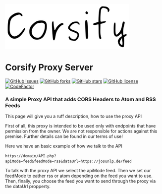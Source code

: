 <img src="https://raw.githubusercontent.com/JosunLP/Corsify-proxy/main/framework.src/content/img/fav.png" width="400px" />

# Corsify Proxy Server

[![GitHub issues](https://img.shields.io/github/issues/JosunLP/Corsify-proxy?style=for-the-badge)](https://github.com/JosunLP/Corsify-proxy/issues)
[![GitHub forks](https://img.shields.io/github/forks/JosunLP/Corsify-proxy?style=for-the-badge)](https://github.com/JosunLP/Corsify-proxy/network)
[![GitHub stars](https://img.shields.io/github/stars/JosunLP/Corsify-proxy?style=for-the-badge)](https://github.com/JosunLP/Corsify-proxy/stargazers)
[![GitHub license](https://img.shields.io/github/license/JosunLP/Corsify-proxy?style=for-the-badge)](https://github.com/JosunLP/Corsify-proxy/blob/main/LICENSE)
[![CodeFactor](https://www.codefactor.io/repository/github/josunlp/corsify-proxy/badge?style=for-the-badge)](https://www.codefactor.io/repository/github/josunlp/corsify-proxy)

### A simple Proxy API that adds CORS Headers to Atom and RSS Feeds

This page will give you a ruff description, how to use the proxy API

First of all, this proxy is intended to be used only with endpoints that have permission from the owner. We are not responsible for actions against this premise. Further details can be found in our terms of use!

Here we have an basic example of how we talk to the API

``` https://domain/API.php?apiMode=feed&feedMode=rss&dataUrl=https://josunlp.de/feed ```

To talk with the proxy API we select the apiMode feed.
Then we set our feedMode to eather rss or atom depending on the feed you want to use.
Then, finally, you choose the feed you want to send through the proxy via the dataUrl propperty.
